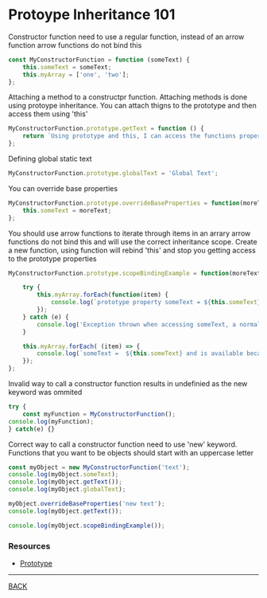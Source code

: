 # Protoype Inheritance 101

Constructor function need to use a regular function, instead of an arrow function arrow functions do not bind this

```javascript
const MyConstructorFunction = function (someText) {
    this.someText = someText;
    this.myArray = ['one', 'two'];
};
```

Attaching a method to a constructpr function.  Attaching methods is done using protoype inheritance.  You can attach thigns to the prototype and then access them using 'this'

```javascript
MyConstructorFunction.prototype.getText = function () {
    return `Using prototype and this, I can access the functions properties = ${this.someText}`;
};
```

Defining global static  text

```javascript
MyConstructorFunction.prototype.globalText = 'Global Text';
```

You can override base properties

```javascript
MyConstructorFunction.prototype.overrideBaseProperties = function(moreText) {
    this.someText = moreText;
};
```

You should use arrow functions to iterate through items in an arrary arrow functions do not bind this and will use the correct inheritance scope.  Create a new function, using function will rebind 'this' and stop you getting access to the prototype properties

```javascript
MyConstructorFunction.prototype.scopeBindingExample = function(moreText) {

    try {
        this.myArray.forEach(function(item) {
            console.log(`prototype property someText = ${this.someText} when decalred in normal function`);
        });
    } catch (e) {
        console.log('Exception thrown when accessing someText, a normal function definition rebinds \'this\', so access to prototype is lost')
    }

    this.myArray.forEach( (item) => {
        console.log(`someText =  ${this.someText} and is available because the array was iterated using an arrow function.  Prototype scope is not rebound so 'this' still points to prototype`);
    });
};
```

Invalid way to call a constructor function results in undefinied as the new keyword was ommited

```javascript
try {
    const myFunction = MyConstructorFunction();
console.log(myFunction);
} catch(e) {}
```

Correct way to call a constructor function need to use 'new' keyword.  Functions that you want to be objects should start with an uppercase letter

```javascript
const myObject = new MyConstructorFunction('text');
console.log(myObject.someText);
console.log(myObject.getText());
console.log(myObject.globalText);

myObject.overrideBaseProperties('new text');
console.log(myObject.getText());

console.log(myObject.scopeBindingExample());
```
### Resources
-   [Prototype](https://medium.com/@parsyval/javascript-prototype-vs-class-a7015d5473b)
---
[BACK](../README.md)
